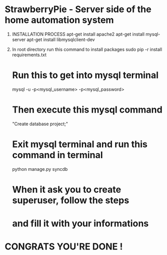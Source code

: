 # StrawberryPie - Server side of the home automation system

1. INSTALLATION PROCESS
     apt-get install apache2
     apt-get install mysql-server
     apt-get install libmysqlclient-dev

2. In root directory run this command to install packages
     sudo pip -r install requirements.txt

     # Run this to get into mysql terminal
     mysql -u -p<mysql_username> -p<mysql_password>

     # Then execute this mysql command
     "Create database project;"

     # Exit mysql terminal and run this command in terminal
     python manage.py syncdb

     # When it ask you to create superuser, follow the steps
     # and fill it with your informations


# CONGRATS YOU'RE DONE !